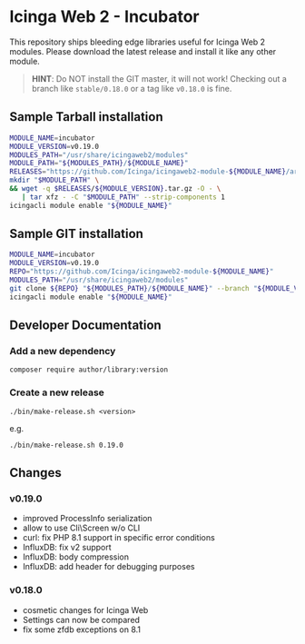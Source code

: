 Icinga Web 2 - Incubator
========================

This repository ships bleeding edge libraries useful for Icinga Web 2 modules.
Please download the latest release and install it like any other module.

> **HINT**: Do NOT install the GIT master, it will not work! Checking out a
> branch like `stable/0.18.0` or a tag like `v0.18.0` is fine.

Sample Tarball installation
---------------------------

```sh
MODULE_NAME=incubator
MODULE_VERSION=v0.19.0
MODULES_PATH="/usr/share/icingaweb2/modules"
MODULE_PATH="${MODULES_PATH}/${MODULE_NAME}"
RELEASES="https://github.com/Icinga/icingaweb2-module-${MODULE_NAME}/archive"
mkdir "$MODULE_PATH" \
&& wget -q $RELEASES/${MODULE_VERSION}.tar.gz -O - \
   | tar xfz - -C "$MODULE_PATH" --strip-components 1
icingacli module enable "${MODULE_NAME}"
```

Sample GIT installation
-----------------------

```sh
MODULE_NAME=incubator
MODULE_VERSION=v0.19.0
REPO="https://github.com/Icinga/icingaweb2-module-${MODULE_NAME}"
MODULES_PATH="/usr/share/icingaweb2/modules"
git clone ${REPO} "${MODULES_PATH}/${MODULE_NAME}" --branch "${MODULE_VERSION}"
icingacli module enable "${MODULE_NAME}"
```

Developer Documentation
-----------------------

### Add a new dependency

    composer require author/library:version

### Create a new release

    ./bin/make-release.sh <version>

e.g.

    ./bin/make-release.sh 0.19.0

Changes
-------

### v0.19.0

* improved ProcessInfo serialization
* allow to use Cli\Screen w/o CLI
* curl: fix PHP 8.1 support in specific error conditions
* InfluxDB: fix v2 support
* InfluxDB: body compression
* InfluxDB: add header for debugging purposes

### v0.18.0

* cosmetic changes for Icinga Web
* Settings can now be compared
* fix some zfdb exceptions on 8.1
